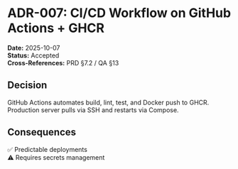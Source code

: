 # ADR-007: CI/CD Workflow on GitHub Actions + GHCR
**Date:** 2025-10-07  
**Status:** Accepted  
**Cross-References:** PRD §7.2 / QA §13  

## Decision
GitHub Actions automates build, lint, test, and Docker push to GHCR.  
Production server pulls via SSH and restarts via Compose.

## Consequences
✅ Predictable deployments  
⚠️ Requires secrets management
